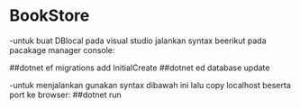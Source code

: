 # BookStore

-untuk buat DBlocal pada visual studio jalankan syntax beerikut pada pacakage manager console:

##dotnet ef migrations add InitialCreate 
##dotnet ed database update



-untuk menjalankan gunakan syntax dibawah ini lalu copy localhost beserta port ke browser:
##dotnet run
